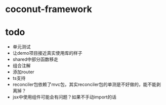 # coconut-framework

# todo
* 单元测试
* 让demo项目接近真实使用库的样子
* shared中部分函数移走
* 组合注解
* 添加router
* ts支持
* reconciler包依赖了mvc包，其实reconciler包的单测是不好做的，能不能剥离掉？
* jsx中使用组件可能会有问题？如果不手动import的话
